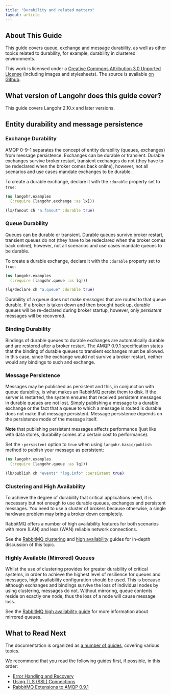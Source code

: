 ```yaml
---
title: "Durability and related matters"
layout: article
---
```


## About This Guide

This guide covers queue, exchange and message durability, as well as
other topics related to durability, for example, durability in
clustered environments.

This work is licensed under a <a rel="license"
href="http://creativecommons.org/licenses/by/3.0/">Creative Commons
Attribution 3.0 Unported License</a> (including images and
stylesheets). The source is available [on
Github](https://github.com/clojurewerkz/langohr.docs).


## What version of Langohr does this guide cover?

This guide covers Langohr 2.10.x and later versions.

## Entity durability and message persistence

### Exchange Durability

AMQP 0-9-1 separates the concept of entity durability (queues,
exchanges) from message persistence. Exchanges can be durable or
transient. Durable exchanges survive broker restart, transient
exchanges do not (they have to be redeclared when the broker comes
back online), however, not all scenarios and use cases mandate
exchanges to be durable.

To create a durable exchange, declare it with the `:durable` property
set to `true`:

``` clojure
(ns langohr.examples
  (:require [langohr.exchange :as lx]))

(lx/fanout ch "a.fanout" :durable true)
```

### Queue Durability

Queues can be durable or transient. Durable queues survive broker
restart, transient queues do not (they have to be redeclared when the
broker comes back online), however, not all scenarios and use cases
mandate queues to be durable.

To create a durable exchange, declare it with the `:durable` property
set to `true`:

``` clojure
(ns langohr.examples
  (:require [langohr.queue :as lq]))

(lq/declare ch "a.queue" :durable true)
```

Durability of a queue does not make _messages_ that are routed to that
queue durable. If a broker is taken down and then brought back up,
durable queues will be re-declared during broker startup, however,
only _persistent_ messages will be recovered.

### Binding Durability

Bindings of durable queues to durable exchanges are automatically
durable and are restored after a broker restart. The AMQP 0.9.1
specification states that the binding of durable queues to transient
exchanges must be allowed. In this case, since the exchange would not
survive a broker restart, neither would any bindings to such and
exchange.

### Message Persistence

Messages may be published as persistent and this, in conjunction with
queue durability, is what makes an RabbitMQ persist them to disk. If
the server is restarted, the system ensures that received persistent
messages in durable queues are not lost. Simply publishing a message
to a durable exchange or the fact that a queue to which a message is
routed is durable does not make that message persistent. Message
persistence depends on the persistence mode of the message itself.

**Note** that publishing persistent messages affects performance (just
like with data stores, durability comes at a certain cost to
performance).

Set the `:persistent` option to `true` when using
`langohr.basic/publish` method to publish your message as persistent:

``` clojure
(ns langohr.examples
  (:require [langohr.queue :as lq]))

(lb/publish ch "events" "log.info" :persistent true)
```

### Clustering and High Availability

To achieve the degree of durability that critical applications need,
it is necessary but not enough to use durable queues, exchanges and
persistent messages. You need to use a cluster of brokers because
otherwise, a single hardware problem may bring a broker down
completely.

RabbitMQ offers a number of high availability features for both scenarios with more
(LAN) and less (WAN) reliable network connections.

See the [RabbitMQ clustering](http://www.rabbitmq.com/clustering.html)
and [high availability](http://www.rabbitmq.com/ha.html) guides for
in-depth discussion of this topic.


### Highly Available (Mirrored) Queues

Whilst the use of clustering provides for greater durability of
critical systems, in order to achieve the highest level of resilience
for queues and messages, high availability configuration should be
used. This is because although exchanges and bindings survive the loss
of individual nodes by using clustering, messages do
not. Without mirroring, queue contents reside on exactly one node, thus the
loss of a node will cause message loss.

See the [RabbitMQ high availability
guide](http://www.rabbitmq.com/ha.html) for more information about
mirrored queues.


## What to Read Next

The documentation is organized as [a number of guides](/articles/guides.html), covering various topics.

We recommend that you read the following guides first, if possible, in this order:

 * [Error Handling and Recovery](/articles/error_handling.html)
 * [Using TLS (SSL) Connections](/articles/tls.html)
 * [RabbitMQ Extensions to AMQP 0.9.1](/articles/extensions.html)
